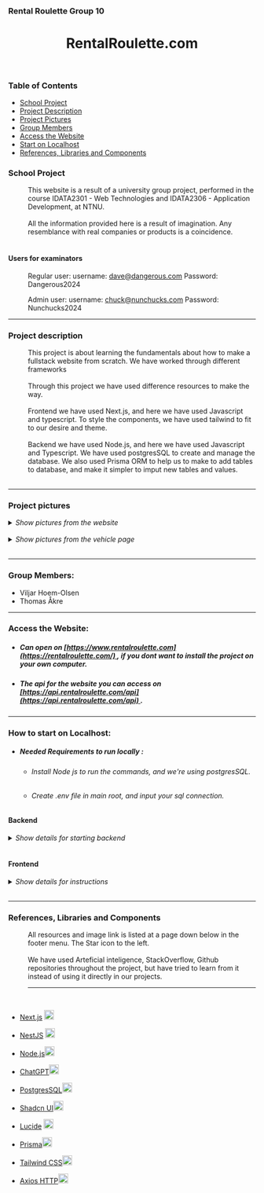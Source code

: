 ### Rental Roulette Group 10

<h1 align="center">RentalRoulette.com</h1>

</br>

### Table of Contents

- [School Project](#school-project)
- [Project Description](#project-description)
- [Project Pictures](#project-pictures)
- [Group Members](#group-members)
- [Access the Website](#access-the-website)
- [Start on Localhost](#how-to-start-on-localhost)
- [References, Libraries and Components](#reference-libraries-and-components)

### School Project

<dd>This website is a result of a university group project, performed in the course IDATA2301 - Web Technologies and IDATA2306 - Application Development, at NTNU. </dd>

</br>
<dd>
All the information provided here is a result of imagination. Any resemblance with real companies or products is a coincidence.</dd>

</br>

#### Users for examinators

<dd>

Regular user:
username: dave@dangerous.com
Password: Dangerous2024

Admin user:
username: chuck@nunchucks.com
Password: Nunchucks2024

</dd>

---

### Project description

<dd>
This project is about learning the fundamentals about how to make a fullstack website from scratch. We have worked through different frameworks  
</dd>

</br>

<dd>
Through this project we have used difference resources to make the way. 
</dd></br>
<dd>
Frontend we have used Next.js, and here we have used Javascript and typescript. To style the components, we have used tailwind to fit to our desire and theme.
</dd></br>

<dd>
Backend we have used Node.js, and here we have used Javascript and Typescript. We have used postgresSQL to create and manage the database. We also used Prisma ORM to help us to make to add tables to database, and make it simpler to imput new tables and values.

</dd>

</br>

---

### Project pictures

<details>
    <summary> <i> Show pictures from the website </i> </summary><dd>

<img src="https://cdn.discordapp.com/attachments/1067009221083795458/1242534974796599377/Skjermbilde_2024-05-21_kl._19.49.45.png?ex=664ed91f&is=664d879f&hm=fc7cdea4524cf54dc330b4e3dc804c8fc67a53be2b2bf502bc95747e6515f55e&" alt="Picture of the frontpage"  width="500"/>

  </dd></details>

</br>

<details>
    <summary> <i> Show pictures from the vehicle page </i> </summary><dd>

<img src="https://cdn.discordapp.com/attachments/1067009221083795458/1242535102416687164/Skjermbilde_2024-05-21_kl._19.50.49.png?ex=664ed93d&is=664d87bd&hm=0e79484da3d9c9b3257745380017f7962a34cd64e8152714c85f6eb482129a0d&" alt="Picture of the vehicle page" width="500"/>

</dd></details>

</br>

---

### Group Members:

- Viljar Hoem-Olsen </br>
- Thomas Åkre

---

### Access the Website:

- ##### Can open on <u>[https://www.rentalroulette.com](https://rentalroulette.com/) </u>, if you dont want to install the project on your own computer.

- ##### The api for the website you can access on <u>[https://api.rentalroulette.com/api](https://api.rentalroulette.com/api) </u>.

---

### How to start on Localhost:

- ##### Needed Requirements to run locally :
  - ###### Install Node js to run the commands, and we're using postgresSQL.
  - ###### Create .env file in main root, and input your sql connection.

#### Backend

<details>
    <summary> <i> Show details for starting backend </i> </summary>

1. Change directory:
<pre> cd backend </pre>

2. Install the modules:
<pre>npm install</pre>

3. Generate the database
<pre> npx prisma generate</pre>

4. Migrate the database
<pre> npx prisma migrate dev</pre>

5. Seed Prisma DB
<pre> npx prisma db seed</pre>

6. Start the backend
<pre> npm start </pre>

</details>

</br>

#### Frontend

<details>
    <summary> <i> Show details for instructions </i> </summary>

1. Change directory:
<pre> cd frontend </pre>

2. Install the modules:
<pre>npm install</pre>

3. Start the frontend
<pre> npm run dev</pre>

</details>

</br>

---

### References, Libraries and Components

<dd> All resources and image link is listed at a page down below in the footer menu. The Star icon to the left. </dd>

</br>

<dd> We have used Arteficial inteligence, StackOverflow, Github repositories throughout the project, but have tried to learn from it instead of using it directly in our projects.

---

</dd>

</br>

- [Next.js](https://nextjs.org/) <a href="https://nextjs.org/"><img src="https://nextjs.org/static/favicon/favicon-32x32.png" alt="Next.js" width="20" height="20">
  </a>

- [NestJS](https://nestjs.com/) <a href="https://nestjs.com/"><img src="https://docs.nestjs.com/assets/logo-small.svg" alt="NestJS" width="20" height="20">
  </a>

- [Node.js](https://nodejs.org/en)<a href="https://nodejs.org/en"><img src="https://cdn.iconscout.com/icon/free/png-256/free-node-js-1174925.png?f=webp" alt="NodeJS" width="20" height="20">
  </a>

- [ChatGPT](https://chatgpt.com/)<a href="https://chatgpt.com/"><img src="https://static.vecteezy.com/system/resources/previews/021/059/827/non_2x/chatgpt-logo-chat-gpt-icon-on-white-background-free-vector.jpg" alt="ChatGPT" width="20" height="20">
  </a>

- [PostgresSQL](https://www.postgresql.org/)<a href="https://www.postgresql.org/"><img src="https://static-00.iconduck.com/assets.00/postgresql-icon-1987x2048-v2fkmdaw.png" alt="PostgresSQL" width="20" height="20">
  </a>
- [Shadcn UI](https://ui.shadcn.com/)<a href="https://ui.shadcn.com/"><img src="https://seeklogo.com/images/S/shadcn-ui-logo-EF735EC0E5-seeklogo.com.png?v=638421451470000000" alt="ShadCn UI" width="20" height="20">
  </a>

- [Lucide](https://lucide.dev/) <a href="https://lucide.dev/"><img src="https://avatars.githubusercontent.com/u/66879934?v=4" alt="Lucide" width="20" height="20">
  </a>

- [Prisma](https://www.prisma.io/)<a href="https://www.prisma.io/"><img src="https://static-00.iconduck.com/assets.00/file-type-prisma-icon-1682x2048-yybmypz0.png" alt="Prisma ORM" width="20" height="20">
  </a>
- [Tailwind CSS](https://tailwindcss.com/docs/installation)<a href="https://tailwindcss.com/"><img src="https://www.drupal.org/files/project-images/screenshot_361.png" alt="Tailwind CSS" width="20" height="20">
  </a>
- [Axios HTTP](https://axios-http.com/)<a href="https://axios-http.com/"><img src="https://axios-http.com/assets/logo.svg" alt="Axios HTTP" width="20" height="20">
  </a>
